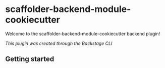 # scaffolder-backend-module-cookiecutter

Welcome to the scaffolder-backend-module-cookiecutter backend plugin!

_This plugin was created through the Backstage CLI_

## Getting started

<!-- TODO -->
